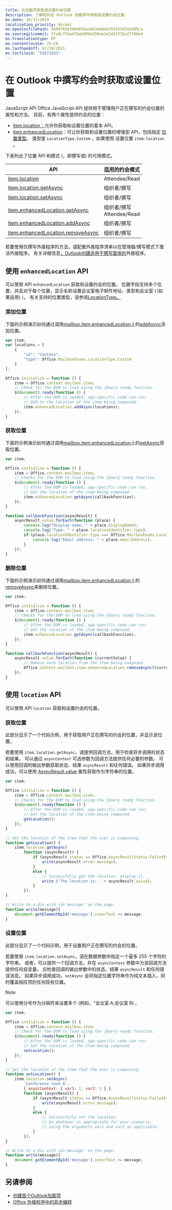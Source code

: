 ```yaml
---
title: 在加载项获取或设置约会位置
description: 了解如何在 Outlook 加载项中获取或设置约会位置。
ms.date: 10/31/2019
localization_priority: Normal
ms.openlocfilehash: 5669f656348465baabb3e684b359261024a509ca
ms.sourcegitcommit: 3fa8c754a47bab909e559ae3e5d4237ba27fdbe4
ms.translationtype: MT
ms.contentlocale: zh-CN
ms.lasthandoff: 07/30/2021
ms.locfileid: "53671833"
---
```

# <a name="get-or-set-the-location-when-composing-an-appointment-in-outlook"></a>在 Outlook 中撰写约会时获取或设置位置

JavaScript API Office JavaScript API 提供用于管理用户正在撰写的约会位置的属性和方法。 目前，有两个属性提供约会的位置：

- [item.location：](../reference/objectmodel/preview-requirement-set/office.context.mailbox.item.md#properties)允许你获取和设置位置的基本 API。
- [item.enhancedLocation](../reference/objectmodel/preview-requirement-set/office.context.mailbox.item.md#properties)：可让你获取和设置位置的增强型 API，包括指定 [位置类型](/javascript/api/outlook/office.mailboxenums.locationtype)。 类型是 `LocationType.Custom` ，如果使用 设置位置 `item.location` 。

下表列出了位置 API 和模式 (，即撰写或) 的可用模式。

| API | 适用的约会模式 |
|---|---|
| [item.location](/javascript/api/outlook/office.appointmentread#location) | Attendee/Read |
| [item.location.getAsync](/javascript/api/outlook/office.location#getAsync_options__callback_) | 组织者/撰写 |
| [item.location.setAsync](/javascript/api/outlook/office.location#setAsync_location__options__callback_) | 组织者/撰写 |
| [item.enhancedLocation.getAsync](/javascript/api/outlook/office.enhancedlocation#getAsync_options__callback_) | 组织者/撰写<br>Attendee/Read |
| [item.enhancedLocation.addAsync](/javascript/api/outlook/office.enhancedlocation#addAsync_locationIdentifiers__options__callback_) | 组织者/撰写 |
| [item.enhancedLocation.removeAsync](/javascript/api/outlook/office.enhancedlocation#removeAsync_locationIdentifiers__options__callback_) | 组织者/撰写 |

若要使用仅撰写外接程序的方法，请配置外接程序清单以在管理器/撰写模式下激活外接程序。 有关详细信息[，Outlook创建适用于撰写窗体的](compose-scenario.md)外接程序。

## <a name="use-the-enhancedlocation-api"></a>使用 `enhancedLocation` API

可以使用 API `enhancedLocation` 获取和设置约会的位置。 位置字段支持多个位置，并且对于每个位置，显示名称设置会议室电子邮件地址、类型和会议室 (（如果适用) ）。 有关支持的位置类型，请参阅[LocationType。](/javascript/api/outlook/office.mailboxenums.locationtype)

### <a name="add-location"></a>添加位置

下面的示例演示如何通过调用[mailbox.item.enhancedLocation](/javascript/api/outlook/office.appointmentcompose#enhancedLocation)上的[addAsync](/javascript/api/outlook/office.enhancedlocation#addAsync_locationIdentifiers__options__callback_)添加位置。

```js
var item;
var locations = [
    {
        "id": "Contoso",
        "type": Office.MailboxEnums.LocationType.Custom
    }
];

Office.initialize = function () {
    item = Office.context.mailbox.item;
    // Check for the DOM to load using the jQuery ready function.
    $(document).ready(function () {
        // After the DOM is loaded, app-specific code can run.
        // Add to the location of the item being composed.
        item.enhancedLocation.addAsync(locations);
    });
}
```

### <a name="get-location"></a>获取位置

下面的示例演示如何通过调用[mailbox.item.enhancedLocation](/javascript/api/outlook/office.appointmentread#enhancedLocation)上的[getAsync](/javascript/api/outlook/office.enhancedlocation#getAsync_options__callback_)获取位置。

```js
var item;

Office.initialize = function () {
    item = Office.context.mailbox.item;
    // Checks for the DOM to load using the jQuery ready function.
    $(document).ready(function () {
        // After the DOM is loaded, app-specific code can run.
        // Get the location of the item being composed.
        item.enhancedLocation.getAsync(callbackFunction);
    });
}

function callbackFunction(asyncResult) {
    asyncResult.value.forEach(function (place) {
        console.log("Display name: " + place.displayName);
        console.log("Type: " + place.locationIdentifier.type);
        if (place.locationIdentifier.type === Office.MailboxEnums.LocationType.Room) {
            console.log("Email address: " + place.emailAddress);
        }
    });
}
```

### <a name="remove-location"></a>删除位置

下面的示例演示如何通过调用[mailbox.item.enhancedLocation](/javascript/api/outlook/office.appointmentcompose#enhancedLocation)上的[removeAsync](/javascript/api/outlook/office.enhancedlocation#removeAsync_locationIdentifiers__options__callback_)来删除位置。

```js
var item;

Office.initialize = function () {
    item = Office.context.mailbox.item;
    // Checks for the DOM to load using the jQuery ready function.
    $(document).ready(function () {
        // After the DOM is loaded, app-specific code can run.
        // Get the location of the item being composed.
        item.enhancedLocation.getAsync(callbackFunction);
    });
}

function callbackFunction(asyncResult) {
    asyncResult.value.forEach(function (currentValue) {
        // Remove each location from the item being composed.
        Office.context.mailbox.item.enhancedLocation.removeAsync([currentValue.locationIdentifier]);
    });
}
```

## <a name="use-the-location-api"></a>使用 `location` API

可以使用 API `location` 获取和设置约会的位置。

### <a name="get-the-location"></a>获取位置

此部分显示了一个代码示例，用于获取用户正在撰写的约会的位置，并显示该位置。

若要使用 `item.location.getAsync`，请提供回调方法，用于检查异步调用的状态和结果。 可以通过 `asyncContext` 可选参数为回调方法提供任何必要的参数。 可以使用回调的输出参数获取状态、结果 `asyncResult` 和任何错误。 如果异步调用成功，可以使用 [AsyncResult.value](/javascript/api/office/office.asyncresult#value) 属性获取作为字符串的位置。

```js
var item;

Office.initialize = function () {
    item = Office.context.mailbox.item;
    // Checks for the DOM to load using the jQuery ready function.
    $(document).ready(function () {
        // After the DOM is loaded, app-specific code can run.
        // Get the location of the item being composed.
        getLocation();
    });
}

// Get the location of the item that the user is composing.
function getLocation() {
    item.location.getAsync(
        function (asyncResult) {
            if (asyncResult.status == Office.AsyncResultStatus.Failed){
                write(asyncResult.error.message);
            }
            else {
                // Successfully got the location, display it.
                write ('The location is: ' + asyncResult.value);
            }
        });
}

// Write to a div with id='message' on the page.
function write(message){
    document.getElementById('message').innerText += message;
}
```

### <a name="set-the-location"></a>设置位置

此部分显示了一个代码示例，用于设置用户正在撰写的约会的位置。

若要使用 `item.location.setAsync`，请在数据参数中指定一个最多 255 个字符的字符串。 或者，可以提供一个回调方法，并在 `asyncContext` 参数中为该回调方法提供任何自变量。 应检查回调的输出参数中的状态、结果 `asyncResult` 和任何错误消息。 如果异步调用成功，`setAsync` 会将指定位置字符串作为纯文本插入，同时覆盖相应项的任何现有位置。

> [!NOTE]
> 可以使用分号作为分隔符来设置多个 (例如，"会议室 A;会议室 B) 。

```js
var item;

Office.initialize = function () {
    item = Office.context.mailbox.item;
    // Check for the DOM to load using the jQuery ready function.
    $(document).ready(function () {
        // After the DOM is loaded, app-specific code can run.
        // Set the location of the item being composed.
        setLocation();
    });
}

// Set the location of the item that the user is composing.
function setLocation() {
    item.location.setAsync(
        'Conference room A',
        { asyncContext: { var1: 1, var2: 2 } },
        function (asyncResult) {
            if (asyncResult.status == Office.AsyncResultStatus.Failed){
                write(asyncResult.error.message);
            }
            else {
                // Successfully set the location.
                // Do whatever is appropriate for your scenario,
                // using the arguments var1 and var2 as applicable.
            }
        });
}

// Write to a div with id='message' on the page.
function write(message){
    document.getElementById('message').innerText += message;
}
```

## <a name="see-also"></a>另请参阅

- [创建首个Outlook加载项](../quickstarts/outlook-quickstart.md)
- [Office 外接程序中的异步编程](../develop/asynchronous-programming-in-office-add-ins.md)
